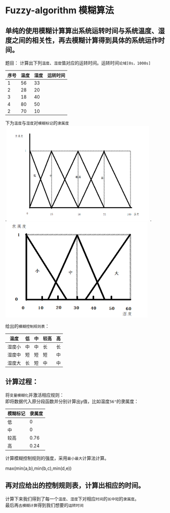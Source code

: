 # Fuzzy-algorithm 模糊算法<br>

单纯的使用模糊计算算出系统运转时间与系统温度、湿度之间的相关性，再去模糊计算得到具体的系统运作时间。<br>
--------------
题目：
计算出下列`温度`、`湿度`值对应的运转时间。运转时间`论域[0s，1000s]`<br>

序号|温度|湿度|运转时间
--|--|--|--
1|56|33|
2|28|20|
3|18|40|
4|80|50
2|70|10|

下为`温度`与`湿度`对`模糊标记`的`隶属度`<br>
.<img src="https://github.com/mxi15/Fuzzy-algorithm/blob/master/temperature.png" width="450" height="300" />
.<img src="https://github.com/mxi15/Fuzzy-algorithm/blob/master/humidity.png" width="450" height="300" />

给出的`模糊控制规则表`：<br>

温度|低|中|较高|高
--|--|--|--|--
湿度小|中|中|长|长
湿度中|短|短|短|中
湿度大|长|短|中|中

## 计算过程：
将`变量模糊化`并激活相应规则：<br>
即将数据代入原分段函数并分别计算出y值，比如温度`56°`的隶属度：

模糊标记|隶属度
--|--
低|0
中|0
较高|0.76
高|0.24

计算模糊控制规则的强度，采用`最小最大`计算法计算。<br>

max(min(a,b),min(b,c),min(d,e))<br>

再对应给出的控制规则表，计算出相应的时间。<br>
-----
计算下来我们得到了每一个`温度`、`湿度`下对相应`时间`的`长中短`的`隶属度`。<br>
最后再`去模糊计算`得到我们想要的`运转时间`<br>
